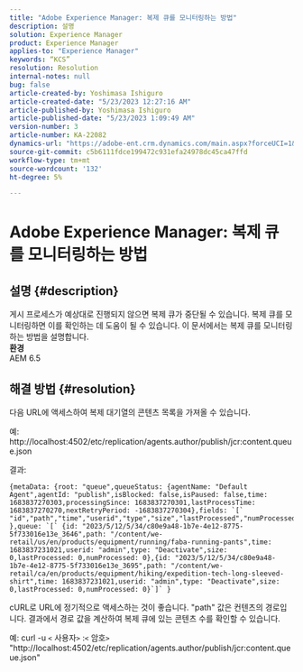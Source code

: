 ```yaml
---
title: "Adobe Experience Manager: 복제 큐를 모니터링하는 방법"
description: 설명
solution: Experience Manager
product: Experience Manager
applies-to: "Experience Manager"
keywords: “KCS”
resolution: Resolution
internal-notes: null
bug: false
article-created-by: Yoshimasa Ishiguro
article-created-date: "5/23/2023 12:27:16 AM"
article-published-by: Yoshimasa Ishiguro
article-published-date: "5/23/2023 1:09:49 AM"
version-number: 3
article-number: KA-22082
dynamics-url: "https://adobe-ent.crm.dynamics.com/main.aspx?forceUCI=1&pagetype=entityrecord&etn=knowledgearticle&id=814a388b-00f9-ed11-8849-6045bd006a22"
source-git-commit: c5b6111fdce199472c931efa24978dc45ca47ffd
workflow-type: tm+mt
source-wordcount: '132'
ht-degree: 5%

---
```


# Adobe Experience Manager: 복제 큐를 모니터링하는 방법

## 설명 {#description}

게시 프로세스가 예상대로 진행되지 않으면 복제 큐가 중단될 수 있습니다. 복제 큐를 모니터링하면 이를 확인하는 데 도움이 될 수 있습니다. 이 문서에서는 복제 큐를 모니터링하는 방법을 설명합니다.
 <br><b>환경</b><br>
AEM 6.5

## 해결 방법 {#resolution}


다음 URL에 액세스하여 복제 대기열의 콘텐츠 목록을 가져올 수 있습니다.

예: http://localhost:4502/etc/replication/agents.author/publish/jcr:content.queue.json

결과:




```
{metaData: {root: "queue",queueStatus: {agentName: "Default Agent",agentId: "publish",isBlocked: false,isPaused: false,time: 1683837270303,processingSince: 1683837270301,lastProcessTime: 1683837270270,nextRetryPeriod: -1683837270304},fields: `[` "id","path","time","userid","type","size","lastProcessed","numProcessed"`]` },queue: `[` {id: "2023/5/12/5/34/c80e9a48-1b7e-4e12-8775-5f733016e13e_3646",path: "/content/we-retail/us/en/products/equipment/running/faba-running-pants",time: 1683837231021,userid: "admin",type: "Deactivate",size: 0,lastProcessed: 0,numProcessed: 0},{id: "2023/5/12/5/34/c80e9a48-1b7e-4e12-8775-5f733016e13e_3695",path: "/content/we-retail/ca/en/products/equipment/hiking/expedition-tech-long-sleeved-shirt",time: 1683837231021,userid: "admin",type: "Deactivate",size: 0,lastProcessed: 0,numProcessed: 0}`]` }
```






cURL로 URL에 정기적으로 액세스하는 것이 좋습니다. &quot;path&quot; 값은 컨텐츠의 경로입니다. 결과에서 경로 값을 계산하여 복제 큐에 있는 콘텐츠 수를 확인할 수 있습니다.

예: curl -u `<` 사용자`>` :`<` 암호`>`  &quot;http://localhost:4502/etc/replication/agents.author/publish/jcr:content.queue.json&quot;
